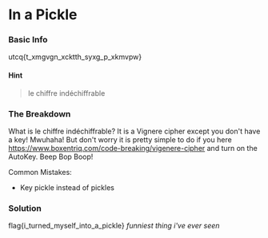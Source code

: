 # In a Pickle

### Basic Info

utcq{t_xmgvgn_xcktth_syxg_p_xkmvpw}

#### Hint
>le chiffre indéchiffrable

### The Breakdown

What is le chiffre indéchiffrable? It is a Vignere cipher except you don't have a key! Mwuhaha! But don't worry it is pretty simple to do if you here https://www.boxentriq.com/code-breaking/vigenere-cipher and turn on the AutoKey. Beep Bop Boop!

Common Mistakes:
* Key pickle instead of pickles

### Solution
flag{i_turned_myself_into_a_pickle}
*funniest thing i've ever seen*